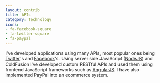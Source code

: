 ```yaml
---
layout: contrib
title: APIs
category: Technology
icons:
- fa-facebook-square
- fa-twitter-square
- fa-paypal
---
```

I've developed applications using many APIs, most popular ones being <a href="https://dev.twitter.com/overview/documentation" target="_blank">Twitter</a>'s and <a href="https://developers.facebook.com/" target="_blank">Facebook</a>'s. Using server side JavaScript (<a href="https://nodejs.org/en/" target="_blank">NodeJS</a>) and ColdFusion I've developed custom RESTful APIs and used them using frontend JavaScript frameworks such as <a href="https://angularjs.org/">AngularJS</a>. I have also implemented PayPal into an ecommerce system.